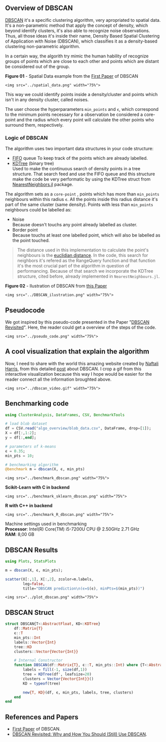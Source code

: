 ## Overview of DBSCAN
[DBSCAN](https://en.wikipedia.org/wiki/DBSCAN) it's a specific clustering algorithm, very apropriated to spatial data. It's a non-parametric method that apply the concept of density, which beyond identify clusters, it's also able to recognize noise observations. Thus, all those ideas it's inside their name, Density Based Spatial Clustering of Application with Noise (DBSCAN), which classifies it as a density-based clustering non-parametric algorithm. 

In a certain way, the algorith try mimic the human hability of recognize groups of points which are close to each other and points which are distant be considered out of the group. 

**Figure 01** - Spatial Data example from the [First Paper](https://www.aaai.org/Papers/KDD/1996/KDD96-037.pdf) of DBSCAN  
```@raw html
<img src="../spatial_data.png" width="75%">
```

This way we could identify points inside a density/cluster and points which isn't in any density cluster, called noises.

The user choose the hyperparameters `min_points` and `ϵ`, which correspond to the minimum points necessary for a observation be considered a core-point and the radius which every point will calculate the other points who surround them, respectively.

### Logic of DBSCAN
The algorithm uses two important data structures in your code structure:
- [FIFO](https://en.wikipedia.org/wiki/FIFO_(computing_and_electronics)) queue  
To keep track of the points which are already labelled.
- [KDTree](https://en.wikipedia.org/wiki/K-d_tree) (binary tree)  
Used to make the continuous search of density points in a tree structure. That search feed and use the FIFO queue and this structure make the code be very performatic by using the KDTree struct  from [NearestNeighbors.jl](https://github.com/KristofferC/NearestNeighbors.jl/) package.   

The algorithm sets as a `core-point` , points which has more than `min_points` neighbours within this radius `ϵ`. All the points inside this radius distance it's part of the same cluster (same density). Points with less than `min_points` neighbours could be labelled as: 
- Noise  
Because doesn't touchs any point already labelled as cluster.
- Border point  
Because touchs at least one labelled point, which will also be labelled as the point touched.   

> The distance used in this implementation to calculate the point's neighbours is the [euclidian distance](https://en.wikipedia.org/wiki/Euclidean_distance). In the code, this search for neighbors it's refered as the RangeQuery function and that function it's the most crucial part of the algorithm in question of performancing. Because of that search we incorporate the KDTree structure, cited before, already implemented in `NearestNeighbours.jl`.

**Figure 02** - Ilustration of DBSCAN from [this Paper](https://www.ccs.neu.edu/home/vip/teach/DMcourse/2_cluster_EM_mixt/notes_slides/revisitofrevisitDBSCAN.pdf)  
```@raw html
<img src="../DBSCAN_ilustration.png" width="75%">
```

## Pseudocode
We got inspired by this pseudo-code presented in the Paper "[DBSCAN Revisited](https://www.ccs.neu.edu/home/vip/teach/DMcourse/2_cluster_EM_mixt/notes_slides/revisitofrevisitDBSCAN.pdf)". Here, the reader could get a overview of the steps of the code.

```@raw html
<img src="../pseudo_code.png" width="75%">
```

## A cool visualization that explain the algorithm
Now, I need to share with the world this amazing website created by [Naftali Harris](https://www.naftaliharris.com/), from this detailed [post](https://www.naftaliharris.com/blog/visualizing-dbscan-clustering/) about DBSCAN. I crop a gif from this interactive visualization because this way I hope would be easier for the reader connect all the information broughted above.  
```@raw html
<img src="../dbscan_video.gif" width="75%">
```

## Benchmarking code
```julia
using ClusterAnalysis, DataFrames, CSV, BenchmarkTools

# load blob dataset 
df = CSV.read("algo_overview/blob_data.csv", DataFrame, drop=[1]);
X = df[:,1:2];
y = df[:,end];

# parameters of k-means
ϵ = 0.35;
min_pts = 10;

# benchmarking algorithm
@benchmark m = dbscan(X, ϵ, min_pts)
``` 
```@raw html
<img src="../benchmark_dbscan.png" width="75%">  
```
  
**Scikit-Learn with C in backend**
```@raw html
<img src="../benchmark_sklearn_dbscan.png" width="75%">  
```

**R with C++ in backend**
```@raw html
<img src="../benchmark_R_dbscan.png" width="75%">   
```

Machine settings used in benchmarking  
**Processor**: Intel(R) Core(TM) i5-7200U CPU @ 2.50GHz   2.71 GHz  
**RAM**: 8,00 GB 


## DBSCAN Results
```julia
using Plots, StatsPlots

m = dbscan(X, ϵ, min_pts);

scatter(X[:,1], X[:,2], zcolor=m.labels, 
        leg=false, 
        title="DBSCAN prediction\n(ϵ=$(ϵ), minPts=$(min_pts))")
```
```@raw html
<img src="../plot_dbscan.png" width="75%">  
```

## DBSCAN Struct
```julia
struct DBSCAN{T<:AbstractFloat, KD<:KDTree}
    df::Matrix{T}
    ϵ::T
    min_pts::Int
    labels::Vector{Int}
    tree::KD
    clusters::Vector{Vector{Int}}

    # Internal Constructor
    function DBSCAN(df::Matrix{T}, ϵ::T, min_pts::Int) where {T<:AbstractFloat} 
        labels = fill(-1, size(df,1))
        tree = KDTree(df', leafsize=20)
        clusters = Vector{Vector{Int}}()
        KD = typeof(tree)

        new{T, KD}(df, ϵ, min_pts, labels, tree, clusters)
    end
end
```

## References and Papers
- [First Paper](https://www.aaai.org/Papers/KDD/1996/KDD96-037.pdf) of DBSCAN.
- [DBSCAN Revisited: Why and How You Should (Still) Use DBSCAN](https://www.ccs.neu.edu/home/vip/teach/DMcourse/2_cluster_EM_mixt/notes_slides/revisitofrevisitDBSCAN.pdf).
